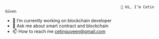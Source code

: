                                                         👋 Hi, I’m Cetin Güven
- 🌱 I’m currently working on blockchain developer
- 💬 Ask me about smart contract and blockchain 
- 📫 How to reach me cetinguveen@gmail.com


